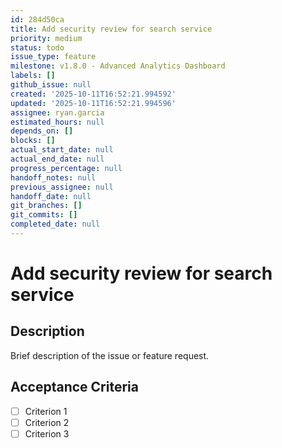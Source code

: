 ```yaml
---
id: 284d50ca
title: Add security review for search service
priority: medium
status: todo
issue_type: feature
milestone: v1.8.0 - Advanced Analytics Dashboard
labels: []
github_issue: null
created: '2025-10-11T16:52:21.994592'
updated: '2025-10-11T16:52:21.994596'
assignee: ryan.garcia
estimated_hours: null
depends_on: []
blocks: []
actual_start_date: null
actual_end_date: null
progress_percentage: null
handoff_notes: null
previous_assignee: null
handoff_date: null
git_branches: []
git_commits: []
completed_date: null
---
```


# Add security review for search service

## Description

Brief description of the issue or feature request.

## Acceptance Criteria

- [ ] Criterion 1
- [ ] Criterion 2
- [ ] Criterion 3